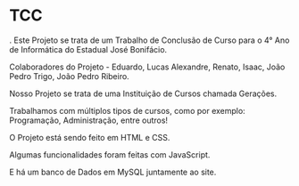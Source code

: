 # TCC
.
Este Projeto se trata de um Trabalho de Conclusão de Curso para o 4° Ano de Informática do Estadual José Bonifácio.

Colaboradores do Projeto - Eduardo, Lucas Alexandre, Renato, Isaac, João Pedro Trigo, João Pedro Ribeiro.

Nosso Projeto se trata de uma Instituição de Cursos chamada Gerações.

Trabalhamos com múltiplos tipos de cursos, como por exemplo: Programação, Administração, entre outros!

O Projeto está sendo feito em HTML e CSS.

Algumas funcionalidades foram feitas com JavaScript.

E há um banco de Dados em MySQL juntamente ao site.
